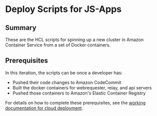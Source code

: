 # Deploy Scripts for JS-Apps

## Summary

These are the HCL scripts for spinning up a new cluster in Amazon Container Service from a set of Docker containers.

## Prerequisites

In this iteration, the scripts can be once a developer has:

* Pushed their code changes to Amazon CodeCommit
* Built the docker containers for webrequester, relay, and api servers
* Pushed those containers to Amazon's Elastic Container Registry

For details on how to complete these prerequisites, see the [working documentation for cloud deployment](https://github.com/AmbulnzLLC/devops-scratch/tree/develop/deploy-docs).
